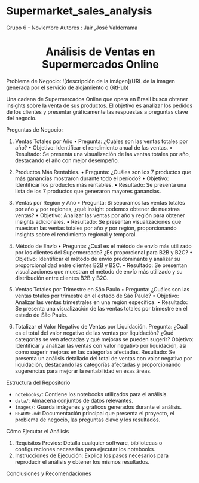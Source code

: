 # Supermarket_sales_analysis
Grupo 6 - Noviembre
Autores : Jair ,José Valderrama 

<h1 align="center"> Análisis de Ventas en Supermercados Online</h1>
Problema de Negocio:
![descripción de la imágen](URL de la imagen generada por el servicio de alojamiento o GitHub)

Una cadena de Supermercados Online que opera en Brasil busca obtener insights sobre la venta de sus productos. 
El objetivo es analizar los pedidos de los clientes y presentar gráficamente las respuestas a preguntas clave del negocio.

Preguntas de Negocio:

1. Ventas Totales por Año
•	Pregunta: ¿Cuáles son las ventas totales por año?
•	Objetivo: Identificar el rendimiento anual de las ventas.
•	Resultado: Se presenta una visualización de las ventas totales por año, destacando el año con mejor desempeño.

2. Productos Más Rentables.
•	Pregunta: ¿Cuáles son los 7 productos que más ganancias mostraron durante todo el período?
•	Objetivo: Identificar los productos más rentables.
•	Resultado: Se presenta una lista de los 7 productos que generaron mayores ganancias.

3. Ventas por Región y Año
•	Pregunta: Si separamos las ventas totales por año y por regiones, ¿qué insight podemos obtener de nuestras ventas?
•	Objetivo: Analizar las ventas por año y región para obtener insights adicionales.
•	Resultado: Se presentan visualizaciones que muestran las ventas totales por año y por región, proporcionando insights sobre el rendimiento regional y temporal.

4. Método de Envío
•	Pregunta: ¿Cuál es el método de envío más utilizado por los clientes del Supermercado? ¿Es proporcional para B2B y B2C?
•	Objetivo: Identificar el método de envío predominante y analizar su proporcionalidad entre clientes B2B y B2C.
•	Resultado: Se presentan visualizaciones que muestran el método de envío más utilizado y su distribución entre clientes B2B y B2C.


5. Ventas Totales por Trimestre en São Paulo
•	Pregunta: ¿Cuáles son las ventas totales por trimestre en el estado de São Paulo?
•	Objetivo: Analizar las ventas trimestrales en una región específica.
•	Resultado: Se presenta una visualización de las ventas totales por trimestre en el estado de São Paulo.

6. Totalizar el Valor Negativo de Ventas por Liquidación.
Pregunta: ¿Cuál es el total del valor negativo de las ventas por liquidación? ¿Qué categorías se ven afectadas y qué mejoras se pueden sugerir?
Objetivo: Identificar y analizar las ventas con valor negativo por liquidación, así como sugerir mejoras en las categorías afectadas.
Resultado: Se presenta un análisis detallado del total de ventas con valor negativo por liquidación, destacando las categorías afectadas y proporcionando sugerencias para mejorar la rentabilidad en esas áreas.

Estructura del Repositorio

- `notebooks/`: Contiene los notebooks utilizados para el análisis.
- `data/`: Almacena conjuntos de datos relevantes.
- `images/`: Guarda imágenes y gráficos generados durante el análisis.
- `README.md`: Documentación principal que presenta el proyecto, el problema de negocio, las preguntas clave y los resultados.

Cómo Ejecutar el Análisis

1. Requisitos Previos: Detalla cualquier software, bibliotecas o configuraciones necesarias para ejecutar los notebooks.
2. Instrucciones de Ejecución: Explica los pasos necesarios para reproducir el análisis y obtener los mismos resultados.

Conclusiones y Recomendaciones
